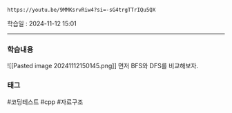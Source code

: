 ```vid
https://youtu.be/9MMKsrvRiw4?si=-sG4trgTTrIQu5QX
```

학습일 : 2024-11-12 15:01

---
### 학습내용
![[Pasted image 20241112150145.png]]
먼저 BFS와 DFS를 비교해보자.



### 태그
#코딩테스트 #cpp #자료구조



